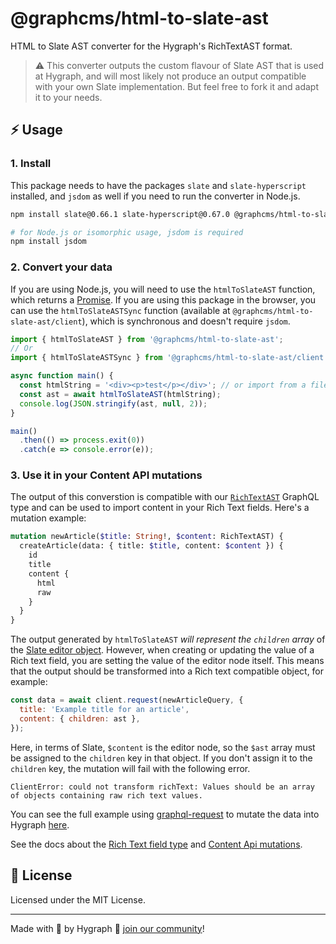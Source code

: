 # @graphcms/html-to-slate-ast

HTML to Slate AST converter for the Hygraph's RichTextAST format.

> ⚠️ This converter outputs the custom flavour of Slate AST that is used at Hygraph, and will most likely not produce an output compatible with your own Slate implementation. But feel free to fork it and adapt it to your needs.

## ⚡ Usage

### 1. Install

This package needs to have the packages `slate` and `slate-hyperscript` installed, and `jsdom` as well if you need to run the converter in Node.js.

```bash
npm install slate@0.66.1 slate-hyperscript@0.67.0 @graphcms/html-to-slate-ast

# for Node.js or isomorphic usage, jsdom is required
npm install jsdom
```

### 2. Convert your data

If you are using Node.js, you will need to use the `htmlToSlateAST` function, which returns a [Promise](https://developer.mozilla.org/en-US/docs/Web/JavaScript/Guide/Using_promises). If you are using this package in the browser, you can use the `htmlToSlateASTSync` function (available at `@graphcms/html-to-slate-ast/client`), which is synchronous and doesn't require `jsdom`.

```js
import { htmlToSlateAST } from '@graphcms/html-to-slate-ast';
// Or
import { htmlToSlateASTSync } from '@graphcms/html-to-slate-ast/client';

async function main() {
  const htmlString = '<div><p>test</p></div>'; // or import from a file or database
  const ast = await htmlToSlateAST(htmlString);
  console.log(JSON.stringify(ast, null, 2));
}

main()
  .then(() => process.exit(0))
  .catch(e => console.error(e));
```

### 3. Use it in your Content API mutations

The output of this converstion is compatible with our [`RichTextAST`](https://hygraph.com/docs/api-reference/content-api/rich-text-field) GraphQL type and can be used to import content in your Rich Text fields. Here's a mutation example:

```graphql
mutation newArticle($title: String!, $content: RichTextAST) {
  createArticle(data: { title: $title, content: $content }) {
    id
    title
    content {
      html
      raw
    }
  }
}
```

The output generated by `htmlToSlateAST` _will represent the `children` array_ of the [Slate editor object](https://docs.slatejs.org/api/nodes/editor). However, when creating or updating the value of a Rich text field, you are setting the value of the editor node itself. This means that the output should be transformed into a Rich text compatible object, for example:

```js
const data = await client.request(newArticleQuery, {
  title: 'Example title for an article',
  content: { children: ast },
});
```

Here, in terms of Slate, `$content` is the editor node, so the `$ast` array must be assigned to the `children` key in that object. If you don't assign it to the `children` key, the mutation will fail with the following error.

```
ClientError: could not transform richText: Values should be an array of objects containing raw rich text values.
```

You can see the full example using [graphql-request](https://github.com/prisma-labs/graphql-request) to mutate the data into Hygraph [here](https://github.com/hygraph/rich-text/blob/main/packages/html-to-slate-ast/examples/graphql-request-script.js).

See the docs about the [Rich Text field type](https://hygraph.com/docs/schema/field-types#rich-text) and [Content Api mutations](https://hygraph.com/docs/content-api/mutations).

## 📝 License

Licensed under the MIT License.

---

Made with 💜 by Hygraph 👋 [join our community](https://slack.hygraph.com/)!
